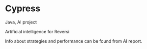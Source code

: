 # Cypress
Java, AI project

Artificial intelligence for Reversi

Info about strategies and performance can be found from AI report. 


